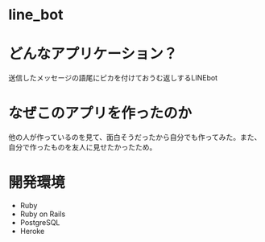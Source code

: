 # line_bot

# どんなアプリケーション？
送信したメッセージの語尾にピカを付けておうむ返しするLINEbot

# なぜこのアプリを作ったのか
他の人が作っているのを見て、面白そうだったから自分でも作ってみた。また、自分で作ったものを友人に見せたかったため。

# 開発環境
- Ruby
- Ruby on Rails
- PostgreSQL
- Heroke